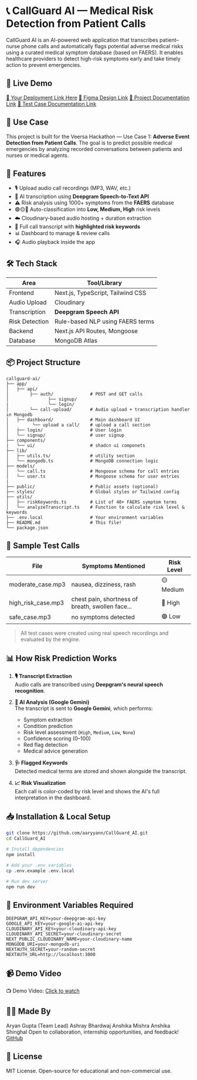 # 📞 CallGuard AI — Medical Risk Detection from Patient Calls

CallGuard AI is an AI-powered web application that transcribes patient–nurse phone calls and automatically flags potential adverse medical risks using a curated medical symptom database (based on FAERS). It enables healthcare providers to detect high-risk symptoms early and take timely action to prevent emergencies.

## 🚀 Live Demo
[🔗 Your Deployment Link Here](https://call-guard-ai.dvxaryan.xyz)
[🔗 Figma Design Link](https://www.figma.com/design/bZ88OmsQQZs0u4HLrDnusO/CallGuard_AI?node-id=0-1&m=dev&t=Oxjz0r3DuVDSqeFl-1)
[🔗 Project Documentation Link](https://1drv.ms/w/s!AsiH8QL1wE6zr3d6ZjcG7xOHjv8C?e=zI4qXT)
[🔗 Test Case Documentation Link](https://1drv.ms/w/s!AsiH8QL1wE6zr3lKm6wMapF0eKgV?e=CSNba3)

## 🎯 Use Case
This project is built for the Veersa Hackathon — Use Case 1: **Adverse Event Detection from Patient Calls**. The goal is to predict possible medical emergencies by analyzing recorded conversations between patients and nurses or medical agents.

## 🧠 Features

- 🎙 Upload audio call recordings (MP3, WAV, etc.)
- 🧠 AI transcription using **Deepgram Speech-to-Text API**
- ⚠️ Risk analysis using 1000+ symptoms from the **FAERS** database
- 🟢🟡🔴 Auto-classification into **Low, Medium, High** risk levels
- ☁️ Cloudinary-based audio hosting + duration extraction
- 🧾 Full call transcript with **highlighted risk keywords**
- 📊 Dashboard to manage & review calls
- 🎧 Audio playback inside the app

## 🛠 Tech Stack

| Area           | Tool/Library                |
|----------------|-----------------------------|
| Frontend       | Next.js, TypeScript, Tailwind CSS |
| Audio Upload   | Cloudinary                  |
| Transcription  | **Deepgram Speech API**     |
| Risk Detection | Rule-based NLP using FAERS terms |
| Backend        | Next.js API Routes, Mongoose |
| Database       | MongoDB Atlas               |

## 📦 Project Structure

```
callguard-ai/
├── app/
│   ├── api/
│        ├── auth/              # POST and GET calls
│               ├── signup/
|               └── login/
│        └── call-upload/       # Audio upload + transcription handler in Mongodb
│   ├── dashboard/              # Main dashboard UI
│         └── upload a call/    # upload a call section
│   ├── login/                  # User login
│   └── signup/                 # user signup
├── components/
|   └── ui/                     # shadcn ui componets
├── lib/
│   ├── utils.ts/               # utility section
│   └── mongodb.ts              # MongoDB connection logic
├── models/
│   └── call.ts                 # Mongoose schema for call entries
│   └── user.ts                 # Mongoose schema for user entries
|
├── public/                     # Public assets (optional)
├── styles/                     # Global styles or Tailwind config
├── utils/
│   ├── riskKeywords.ts         # List of 40+ FAERS symptom terms
│   └── analyzeTranscript.ts    # Function to calculate risk level & keywords
├── .env.local                  # Your environment variables
├── README.md                   # This file!
└── package.json
```

## 🧪 Sample Test Calls

| File                | Symptoms Mentioned                                | Risk Level |
|---------------------|---------------------------------------------------|------------|
| moderate_case.mp3   | nausea, dizziness, rash                           | 🟡 Medium  |
| high_risk_case.mp3  | chest pain, shortness of breath, swollen face...  | 🔴 High    |
| safe_case.mp3       | no symptoms detected                              | 🟢 Low     |

> All test cases were created using real speech recordings and evaluated by the engine.

## 📊 How Risk Prediction Works

1. **🎙️ Transcript Extraction**  
   Audio calls are transcribed using **Deepgram's neural speech recognition**.

2. **🧠 AI Analysis (Google Gemini)**  
   The transcript is sent to **Google Gemini**, which performs:
   - Symptom extraction
   - Condition prediction
   - Risk level assessment (`High`, `Medium`, `Low`, `None`)
   - Confidence scoring (0–100)
   - Red flag detection
   - Medical advice generation

3. **🩺 Flagged Keywords**  
   Detected medical terms are stored and shown alongside the transcript.

4. **📈 Risk Visualization**  
   Each call is color-coded by risk level and shows the AI's full interpretation in the dashboard.

## 📥 Installation & Local Setup

```bash
git clone https://github.com/aaryyann/CallGuard_AI.git
cd CallGuard_AI

# Install dependencies
npm install

# Add your .env variables
cp .env.example .env.local

# Run dev server
npm run dev
```

## 📂 Environment Variables Required

```env
DEEPGRAM_API_KEY=your-deepgram-api-key
GOOGLE_API_KEY=your-google-ai-api-key
CLOUDINARY_API_KEY=your-cloudinary-api-key
CLOUDINARY_API_SECRET=your-cloudinary-secret
NEXT_PUBLIC_CLOUDINARY_NAME=your-cloudinary-name
MONGODB_URI=your-mongodb-uri
NEXTAUTH_SECRET=your-random-secret
NEXTAUTH_URL=http://localhost:3000
```

## 📹 Demo Video

📺  Demo Video: [Click to watch](https://www.youtube.com/watch?v=Gz3yYyZtQZU)

## 👨‍💻 Made By

Aryan Gupta (Team Lead)
Ashray Bhardwaj
Anshika Mishra
Anshika Shinghal
Open to collaboration, internship opportunities, and feedback!  
[GitHub](https://github.com/aaryyann) 

## 📜 License

MIT License. Open-source for educational and non-commercial use.